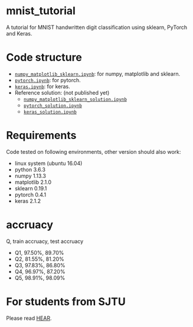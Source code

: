 # mnist_tutorial
A tutorial for MNIST handwritten digit classification using sklearn, PyTorch and Keras.

# Code structure
* [`numpy_matplotlib_sklearn.ipynb`](numpy_matplotlib_sklearn.ipynb): for numpy, matplotlib and sklearn.
* [`pytorch.ipynb`](pytorch.ipynb): for pytorch.
* [`keras.ipynb`](keras.ipynb): for keras.
* Reference solution: (not published yet)
    * [`numpy_matplotlib_sklearn_solution.ipynb`](numpy_matplotlib_sklearn_solution.ipynb)
    * [`pytorch_solution.ipynb`](pytorch_solution.ipynb)
    * [`keras_solution.ipynb`](keras_solution.ipynb)

# Requirements
Code tested on following environments, other version should also work:
* linux system (ubuntu 16.04) 
* python 3.6.3
* numpy 1.13.3
* matplotlib 2.1.0
* sklearn 0.19.1
* pytorch 0.4.1
* keras 2.1.2

# accruacy
Q, train accruacy, test accruacy
* Q1, 97.50%, 89.70%
* Q2, 81.55%, 81.20%
* Q3, 97.83%, 86.80%
* Q4, 96.97%, 87.20%
* Q5, 98.91%, 98.09%
# For students from SJTU
Please read [HEAR](EE369.md).

